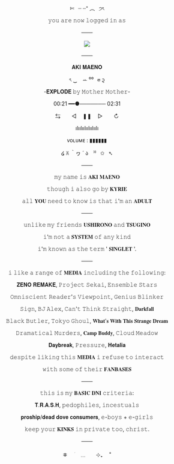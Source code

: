 <p align="center">
✄⠀┈ ┈⁺ ︵⠀੭ৎ
</p>
<p align="center">
𝚢𝚘𝚞 𝚊𝚛𝚎 𝚗𝚘𝚠 𝚕𝚘𝚐𝚐𝚎𝚍 𝚒𝚗 𝚊𝚜
</p>
<p align="center">
───
</p>
<p align="center">
<img src=https://github.com/user-attachments/assets/2cbe61d2-4fb7-431d-ba82-460487fdf043>
</p>
<p align="center">
───
</p>
<p align="center">
𝐀𝐊𝐈 𝐌𝐀𝐄𝐍𝐎
</p>
<p align="center">
ৎ ‿ ⠀ꕀ ⁰⁰⠀ꮼ ᧓
</p>

<p align="center">
-𝐄𝐗𝐏𝐋𝐎𝐃𝐄 𝚋𝚢 𝙼𝚘𝚝𝚑𝚎𝚛 𝙼𝚘𝚝𝚑𝚎𝚛-
</p>
<p align="center">
00:21 ━━●─────── 02:31
</p>
<p align="center">
⇆ㅤ ㅤ◁ㅤ ❚❚ ㅤ▷ ㅤㅤ↻﻿
</p>
<p align="center">
ılıılıılıılıılıılı
</p>
<p align="center">
ᴠᴏʟᴜᴍᴇ : ▮▮▮▮▮▮
</p>

<p align="center">
໒ ꐦ ｀ヮ ´ ა⠀ ⁾⁾⠀✩⠀➴
</p>
<p align="center">
───
</p>
<p align="center">
𝚖𝚢 𝚗𝚊𝚖𝚎 𝚒𝚜 𝐀𝐊𝐈 𝐌𝐀𝐄𝐍𝐎
</p>
<p align="center">
𝚝𝚑𝚘𝚞𝚐𝚑 𝚒 𝚊𝚕𝚜𝚘 𝚐𝚘 𝚋𝚢 𝐊𝐘𝐑𝐈𝐄
</p>
<p align="center">
𝚊𝚕𝚕 𝐘𝐎𝐔 𝚗𝚎𝚎𝚍 𝚝𝚘 𝚔𝚗𝚘𝚠 𝚒𝚜 𝚝𝚑𝚊𝚝 𝚒'𝚖 𝚊𝚗 𝐀𝐃𝐔𝐋𝐓
</p>
<p align="center">
───
</p>
<p align="center">
𝚞𝚗𝚕𝚒𝚔𝚎 𝚖𝚢 𝚏𝚛𝚒𝚎𝚗𝚍𝚜 𝐔𝐒𝐇𝐈𝐑𝐎𝐍𝐎 𝚊𝚗𝚍 𝐓𝐒𝐔𝐆𝐈𝐍𝐎
</p>
<p align="center">
𝚒'𝚖 𝚗𝚘𝚝 𝚊 𝐒𝐘𝐒𝐓𝐄𝐌 𝚘𝚏 𝚊𝚗𝚢 𝚔𝚒𝚗𝚍
</p>
<p align="center">
𝚒'𝚖 𝚔𝚗𝚘𝚠𝚗 𝚊𝚜 𝚝𝚑𝚎 𝚝𝚎𝚛𝚖 ' 𝐒𝐈𝐍𝐆𝐋𝐄𝐓 '.
</p>
<p align="center">
───
</p>
<p align="center">
𝚒 𝚕𝚒𝚔𝚎 𝚊 𝚛𝚊𝚗𝚐𝚎 𝚘𝚏 𝐌𝐄𝐃𝐈𝐀 𝚒𝚗𝚌𝚕𝚞𝚍𝚒𝚗𝚐 𝚝𝚑𝚎 𝚏𝚘𝚕𝚕𝚘𝚠𝚒𝚗𝚐:
</p>
<p align="center">
𝐙𝐄𝐍𝐎 𝐑𝐄𝐌𝐀𝐊𝐄, 𝙿𝚛𝚘𝚓𝚎𝚌𝚝 𝚂𝚎𝚔𝚊𝚒, 𝙴𝚗𝚜𝚎𝚖𝚋𝚕𝚎 𝚂𝚝𝚊𝚛𝚜
</p>
<p align="center">
𝙾𝚖𝚗𝚒𝚜𝚌𝚒𝚎𝚗𝚝 𝚁𝚎𝚊𝚍𝚎𝚛'𝚜 𝚅𝚒𝚎𝚠𝚙𝚘𝚒𝚗𝚝, 𝙶𝚎𝚗𝚒𝚞𝚜 𝙱𝚕𝚒𝚗𝚔𝚎𝚛
</p>
<p align="center">
𝚂𝚒𝚐𝚗, 𝙱𝙹 𝙰𝚕𝚎𝚡, 𝙲𝚊𝚗'𝚝 𝚃𝚑𝚒𝚗𝚔 𝚂𝚝𝚛𝚊𝚒𝚐𝚑𝚝, 𝐃𝐚𝐫𝐤𝐟𝐚𝐥𝐥
</p>
<p align="center">
𝙱𝚕𝚊𝚌𝚔 𝙱𝚞𝚝𝚕𝚎𝚛, 𝚃𝚘𝚔𝚢𝚘 𝙶𝚑𝚘𝚞𝚕, 𝐖𝐡𝐚𝐭'𝐬 𝐖𝐢𝐭𝐡 𝐓𝐡𝐢𝐬 𝐒𝐭𝐫𝐚𝐧𝐠𝐞 𝐃𝐫𝐞𝐚𝐦
</p>
<p align="center">
𝙳𝚛𝚊𝚖𝚊𝚝𝚒𝚌𝚊𝚕 𝙼𝚞𝚛𝚍𝚎𝚛𝚜, 𝐂𝐚𝐦𝐩 𝐁𝐮𝐝𝐝𝐲, 𝙲𝚕𝚘𝚞𝚍 𝙼𝚎𝚊𝚍𝚘𝚠
</p>
<p align="center">
𝐃𝐚𝐲𝐛𝐫𝐞𝐚𝐤, 𝙿𝚛𝚎𝚜𝚜𝚞𝚛𝚎, 𝐇𝐞𝐭𝐚𝐥𝐢𝐚
</p>
<p align="center">
𝚍𝚎𝚜𝚙𝚒𝚝𝚎 𝚕𝚒𝚔𝚒𝚗𝚐 𝚝𝚑𝚒𝚜 𝐌𝐄𝐃𝐈𝐀 𝚒 𝚛𝚎𝚏𝚞𝚜𝚎 𝚝𝚘 𝚒𝚗𝚝𝚎𝚛𝚊𝚌𝚝
</p>
<p align="center">
𝚠𝚒𝚝𝚑 𝚜𝚘𝚖𝚎 𝚘𝚏 𝚝𝚑𝚎𝚒𝚛 𝐅𝐀𝐍𝐁𝐀𝐒𝐄𝐒
</p>
<p align="center">
───
</p>
<p align="center">
𝚝𝚑𝚒𝚜 𝚒𝚜 𝚖𝚢 𝐁𝐀𝐒𝐈𝐂 𝐃𝐍𝐈 𝚌𝚛𝚒𝚝𝚎𝚛𝚒𝚊:
</p>
<p align="center">
𝐓.𝐑.𝐀.𝐒.𝐇, 𝚙𝚎𝚍𝚘𝚙𝚑𝚒𝚕𝚎𝚜, 𝚒𝚗𝚌𝚎𝚜𝚝𝚞𝚊𝚕𝚜
</p>
<p align="center">
𝐩𝐫𝐨𝐬𝐡𝐢𝐩/𝐝𝐞𝐚𝐝 𝐝𝐨𝐯𝐞 𝐜𝐨𝐧𝐬𝐮𝐦𝐞𝐫𝐬, 𝚎-𝚋𝚘𝚢𝚜 + 𝚎-𝚐𝚒𝚛𝚕𝚜
</p>
<p align="center">
𝚔𝚎𝚎𝚙 𝚢𝚘𝚞𝚛 𝐊𝐈𝐍𝐊𝐒 𝚒𝚗 𝚙𝚛𝚒𝚟𝚊𝚝𝚎 𝚝𝚘𝚘, 𝚌𝚑𝚛𝚒𝚜𝚝.
</p>
<p align="center">
───
</p>
<p align="center">
ⵐ ⠀ ؘ ⠀ 𓈓⠀ ⠀ ⊹₊ ⠀ ˚
</p>
